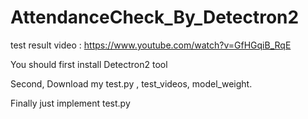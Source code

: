 # AttendanceCheck_By_Detectron2

test result video : https://www.youtube.com/watch?v=GfHGqiB_RqE

You should first install Detectron2 tool

Second, Download my test.py , test_videos, model_weight.

Finally just implement test.py


